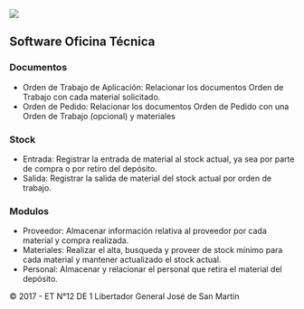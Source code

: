 ![](http://i66.tinypic.com/2nhjju9.png)

## Software Oficina Técnica

### Documentos
 - Orden de Trabajo de Aplicación: Relacionar los documentos Orden de Trabajo con cada material solicitado.
 - Orden de Pedido: Relacionar los documentos Orden de Pedido con una Orden de Trabajo (opcional) y materiales

### Stock
 - Entrada: Registrar la entrada de material al stock actual, ya sea por parte de compra o por retiro del depósito.
 - Salida: Registrar la salida de material del stock actual por orden de trabajo.

### Modulos
 - Proveedor: Almacenar información relativa al proveedor por cada material y compra realizada.
 - Materiales: Realizar el alta, busqueda y proveer de stock mínimo para cada material y mantener actualizado el stock actual.
 - Personal: Almacenar y relacionar el personal que retira el material del depósito.

© 2017 - ET N°12 DE 1 Libertador General José de San Martín
